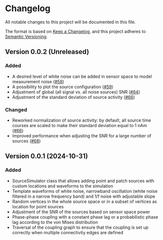 # Changelog

All notable changes to this project will be documented in this file.

The format is based on [Keep a Changelog](https://keepachangelog.com/en/1.1.0/),
and this project adheres to [Semantic Versioning](https://semver.org/spec/v2.0.0.html).

## Version 0.0.2 (Unreleased)

### Added

- A desired level of white noise can be added in sensor space to model measurement
noise ([#58](https://github.com/ctrltz/meegsim/pull/58))
- A possibility to plot the source configuration ([#59](https://github.com/ctrltz/meegsim/pull/59))
- Adjustment of global (all signal vs. all noise sources) SNR ([#64](https://github.com/ctrltz/meegsim/pull/64))
- Adjustment of the standard deviation of source activity ([#66](https://github.com/ctrltz/meegsim/pull/66))

### Changed

- Reworked normalization of source activity: by default, all source time courses are scaled to make their standard deviation equal to 1 nAm ([#66](https://github.com/ctrltz/meegsim/pull/66))
- Improved performance when adjusting the SNR for a large number of sources ([#68](https://github.com/ctrltz/meegsim/pull/68))

## Version 0.0.1 (2024-10-31)

### Added

- SourceSimulator class that allows adding point and patch sources with custom locations and waveforms to the simulation
- Template waveforms of white noise, narrowband oscillation (white noise filtered in a narrow frequency band) and 1/f noise with adjustable slope
- Random vertices in the whole source space or in a subset of vertices as location for point sources
- Adjustment of the SNR of the sources based on sensor space power
- Phase-phase coupling with a constant phase lag or a probabilistic phase lag according to the von Mises distribution
- Traversal of the coupling graph to ensure that the coupling is set up correctly when multiple connectivity edges are defined
